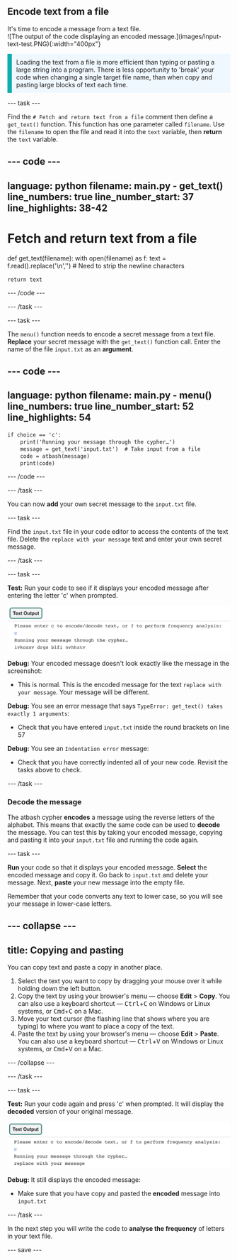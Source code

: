 ## Encode text from a file

<div style="display: flex; flex-wrap: wrap">
<div style="flex-basis: 200px; flex-grow: 1; margin-right: 15px;">
It's time to encode a message from a text file.
</div>
<div>
![The output of the code displaying an encoded message.](images/input-text-test.PNG){:width="400px"}
</div>
</div>

<p style='border-left: solid; border-width:10px; border-color: #0faeb0; background-color: aliceblue; padding: 10px;'>
Loading the text from a file is more efficient than typing or pasting a large string into a program. There is less opportunity to 'break' your code when changing a single target file name, than when copy and pasting large blocks of text each time.
</p>

--- task ---

Find the `# Fetch and return text from a file` comment then define a `get_text()` function. This function has one parameter called `filename`. Use the `filename` to open the file and read it into the `text` variable, then **return** the `text` variable.

--- code ---
---
language: python
filename: main.py - get_text()
line_numbers: true
line_number_start: 37
line_highlights: 38-42
---
# Fetch and return text from a file
def get_text(filename):
    with open(filename) as f:
        text = f.read().replace('\n','')  # Need to strip the newline characters

    return text
--- /code ---

--- /task ---

--- task ---

The `menu()` function needs to encode a secret message from a text file. **Replace** your secret message with the `get_text()` function call. Enter the name of the file `input.txt` as an **argument**.

--- code ---
---
language: python
filename: main.py - menu()
line_numbers: true
line_number_start: 52
line_highlights: 54
---
    if choice == 'c':
        print('Running your message through the cypher…')
        message = get_text('input.txt')  # Take input from a file
        code = atbash(message)
        print(code)
--- /code ---

--- /task ---

You can now **add** your own secret message to the `input.txt` file. 

--- task ---

Find the `input.txt` file in your code editor to access the contents of the text file. Delete the `replace with your message` text and enter your own secret message. 

--- /task ---

--- task ---

**Test:** Run your code to see if it displays your encoded message after entering the letter 'c' when prompted. 

![A screenshot displaying the encoded secret message.](images/input-text-test.PNG)

**Debug:** Your encoded message doesn't look exactly like the message in the screenshot:
- This is normal. This is the encoded message for the text `replace with your message`. Your message will be different.

**Debug:** You see an error message that says `TypeError: get_text() takes exactly 1 arguments`:
- Check that you have entered `input.txt` inside the round brackets on line 57

**Debug:** You see an `Indentation error` message:
- Check that you have correctly indented all of your new code. Revisit the tasks above to check. 

--- /task ---

### Decode the message

The atbash cypher **encodes** a message using the reverse letters of the alphabet. This means that exactly the same code can be used to **decode** the message. You can test this by taking your encoded message, copying and pasting it into your `input.txt` file and running the code again. 

--- task ---

**Run** your code so that it displays your encoded message. **Select** the encoded message and copy it. Go back to `input.txt` and delete your message. Next, **paste** your new message into the empty file. 

Remember that your code converts any text to lower case, so you will see your message in lower-case letters. 

--- collapse ---
---
title: Copying and pasting
---

You can copy text and paste a copy in another place.

 1. Select the text you want to copy by dragging your mouse over it while holding down the left button.
 2. Copy the text by using your browser's menu — choose **Edit** > **Copy**. You can also use a keyboard shortcut — <kbd>Ctrl</kbd>+<kbd>C</kbd> on Windows or Linux systems, or <kbd>Cmd</kbd>+<kbd>C</kbd> on a Mac.
 3. Move your text cursor (the flashing line that shows where you are typing) to where you want to place a copy of the text.
 4. Paste the text by using your browser's menu — choose **Edit** > **Paste**. You can also use a keyboard shortcut — <kbd>Ctrl</kbd>+<kbd>V</kbd> on Windows or Linux systems, or <kbd>Cmd</kbd>+<kbd>V</kbd> on a Mac.

--- /collapse ---

--- /task ---

--- task ---

**Test:** Run your code again and press 'c' when prompted. It will display the **decoded** version of your original message. 

![A screenshot of the decoded message being displayed as output.](images/decoded.PNG)

**Debug:** It still displays the encoded message:
- Make sure that you have copy and pasted the **encoded** message into `input.txt`

--- /task ---

In the next step you will write the code to **analyse the frequency** of letters in your text file. 

--- save ---
